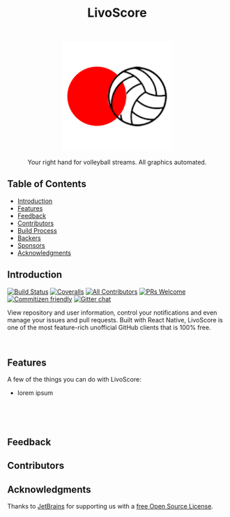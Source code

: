 <h1 align="center"> LivoScore </h1> <br>
<p align="center">
  <a href="">
    <img alt="LivoScore" title="LivoScore" src="https://raw.githubusercontent.com/aronkahrs-us/LivoScore/main/assets/LivoScore.png?token=GHSAT0AAAAAAB5H2USR2OUSW5ZL6TZUFFJIZJMPETQ" width="250">
  </a>
</p>

<p align="center">
  Your right hand for volleyball streams. All graphics automated.
</p>

<!-- START doctoc generated TOC please keep comment here to allow auto update -->
<!-- DON'T EDIT THIS SECTION, INSTEAD RE-RUN doctoc TO UPDATE -->
## Table of Contents

- [Introduction](#introduction)
- [Features](#features)
- [Feedback](#feedback)
- [Contributors](#contributors)
- [Build Process](#build-process)
- [Backers](#backers-)
- [Sponsors](#sponsors-)
- [Acknowledgments](#acknowledgments)

<!-- END doctoc generated TOC please keep comment here to allow auto update -->

## Introduction

[![Build Status](https://img.shields.io/travis/LivoScore/git-point.svg?style=flat-square)](https://travis-ci.org/LivoScore/git-point)
[![Coveralls](https://img.shields.io/coveralls/github/LivoScore/git-point.svg?style=flat-square)](https://coveralls.io/github/LivoScore/git-point)
[![All Contributors](https://img.shields.io/badge/all_contributors-73-orange.svg?style=flat-square)](./CONTRIBUTORS.md)
[![PRs Welcome](https://img.shields.io/badge/PRs-welcome-brightgreen.svg?style=flat-square)](http://makeapullrequest.com)
[![Commitizen friendly](https://img.shields.io/badge/commitizen-friendly-brightgreen.svg?style=flat-square)](http://commitizen.github.io/cz-cli/)
[![Gitter chat](https://img.shields.io/badge/chat-on_gitter-008080.svg?style=flat-square)](https://gitter.im/git-point)

View repository and user information, control your notifications and even manage your issues and pull requests. Built with React Native, LivoScore is one of the most feature-rich unofficial GitHub clients that is 100% free.

<p align="center">
  <img src = "" width=350>
</p>

## Features

A few of the things you can do with LivoScore:

* lorem ipsum

<p align="center">
  <img src = "" width=700>
</p>

<p align="center">
  <img src = "" width=700>
</p>

## Feedback


## Contributors


## Acknowledgments

Thanks to [JetBrains](https://www.jetbrains.com) for supporting us with a [free Open Source License](https://www.jetbrains.com/buy/opensource).
